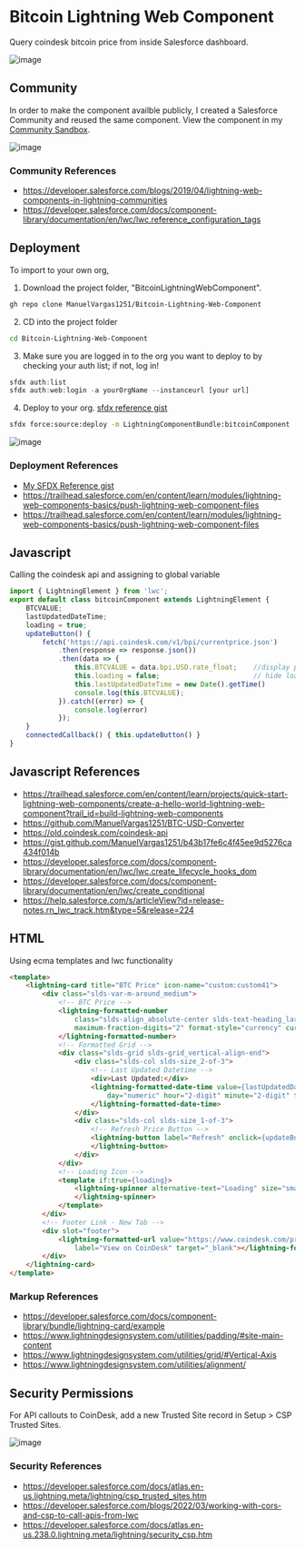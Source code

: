 # Bitcoin Lightning Web Component
Query coindesk bitcoin price from inside Salesforce dashboard.

![image](https://user-images.githubusercontent.com/10030407/179635558-66847529-d604-4439-a581-9ada705b3a2f.png)

## Community
In order to make the component availble publicly, I created a Salesforce Community and reused the same component.
View the component in my [Community Sandbox](https://musicvideos-developer-edition.na162.force.com/sandbox/).

![image](https://user-images.githubusercontent.com/10030407/179636523-70ac9977-2fbb-49e0-b71d-b1bcca7f17c7.png)


### Community References
- https://developer.salesforce.com/blogs/2019/04/lightning-web-components-in-lightning-communities
- https://developer.salesforce.com/docs/component-library/documentation/en/lwc/lwc.reference_configuration_tags

## Deployment
To import to your own org, 
1. Download the project folder, "BitcoinLightningWebComponent".

```sh
gh repo clone ManuelVargas1251/Bitcoin-Lightning-Web-Component
```

2. CD into the project folder

```sh
cd Bitcoin-Lightning-Web-Component
```

3. Make sure you are logged in to the org you want to deploy to by checking your auth list; if not, log in!

```js
sfdx auth:list
sfdx auth:web:login -a yourOrgName --instanceurl [your url]
```

4. Deploy to your org. [sfdx reference gist](https://gist.github.com/ManuelVargas1251/b43b17fe6c4f45ee9d5276ca434f014b)

```sh
sfdx force:source:deploy -m LightningComponentBundle:bitcoinComponent
```

![image](https://user-images.githubusercontent.com/10030407/179635782-acffb361-cbbd-4d6c-8e43-b4531d939a84.png)


### Deployment References
- [My SFDX Reference gist](https://gist.github.com/ManuelVargas1251/b43b17fe6c4f45ee9d5276ca434f014b)
- https://trailhead.salesforce.com/en/content/learn/modules/lightning-web-components-basics/push-lightning-web-component-files
- https://trailhead.salesforce.com/en/content/learn/modules/lightning-web-components-basics/push-lightning-web-component-files

## Javascript
Calling the coindesk api and assigning to global variable

```js
import { LightningElement } from 'lwc';
export default class bitcoinComponent extends LightningElement {
	BTCVALUE;
	lastUpdatedDateTime;
	loading = true;
	updateButton() {
		fetch('https://api.coindesk.com/v1/bpi/currentprice.json')
			.then(response => response.json())
			.then(data => {
				this.BTCVALUE = data.bpi.USD.rate_float;	//display price
				this.loading = false;						// hide loading spinner
				this.lastUpdatedDateTime = new Date().getTime()
				console.log(this.BTCVALUE);
			}).catch((error) => {
				console.log(error)
			});
	}
	connectedCallback() { this.updateButton() }
}
```

## Javascript References
- https://trailhead.salesforce.com/en/content/learn/projects/quick-start-lightning-web-components/create-a-hello-world-lightning-web-component?trail_id=build-lightning-web-components
- https://github.com/ManuelVargas1251/BTC-USD-Converter
- https://old.coindesk.com/coindesk-api
- https://gist.github.com/ManuelVargas1251/b43b17fe6c4f45ee9d5276ca434f014b
- https://developer.salesforce.com/docs/component-library/documentation/en/lwc/lwc.create_lifecycle_hooks_dom
- https://developer.salesforce.com/docs/component-library/documentation/en/lwc/create_conditional
- https://help.salesforce.com/s/articleView?id=release-notes.rn_lwc_track.htm&type=5&release=224

## HTML
Using ecma templates and lwc functionality

```html
<template>
	<lightning-card title="BTC Price" icon-name="custom:custom41">
		<div class="slds-var-m-around_medium">
			<!-- BTC Price -->
			<lightning-formatted-number
				class="slds-align_absolute-center slds-text-heading_large slds-var-p-bottom_large"
				maximum-fraction-digits="2" format-style="currency" currency-code="USD" value={BTCVALUE}>
			</lightning-formatted-number>
			<!-- Formatted Grid -->
			<div class="slds-grid slds-grid_vertical-align-end">
				<div class="slds-col slds-size_2-of-3">
					<!-- Last Updated Datetime -->
					<div>Last Updated:</div>
					<lightning-formatted-date-time value={lastUpdatedDateTime} year="numeric" month="numeric"
						day="numeric" hour="2-digit" minute="2-digit" time-zone-name="short">
					</lightning-formatted-date-time>
				</div>
				<div class="slds-col slds-size_1-of-3">
					<!-- Refresh Price Button -->
					<lightning-button label="Refresh" onclick={updateButton} class="slds-float_right">
					</lightning-button>
				</div>
			</div>
			<!-- Loading Icon -->
			<template if:true={loading}>
				<lightning-spinner alternative-text="Loading" size="small">
				</lightning-spinner>
			</template>
		</div>
		<!-- Footer Link - New Tab -->
		<div slot="footer">
			<lightning-formatted-url value="https://www.coindesk.com/price/bitcoin/" tooltip="Click to view more info"
				label="View on CoinDesk" target="_blank"></lightning-formatted-url>
		</div>
	</lightning-card>
</template>
```

### Markup References
- https://developer.salesforce.com/docs/component-library/bundle/lightning-card/example
- https://www.lightningdesignsystem.com/utilities/padding/#site-main-content
- https://www.lightningdesignsystem.com/utilities/grid/#Vertical-Axis
- https://www.lightningdesignsystem.com/utilities/alignment/


## Security Permissions
For API callouts to CoinDesk, add a new Trusted Site record in Setup > CSP Trusted Sites.

![image](https://user-images.githubusercontent.com/10030407/179635692-d43e34b3-7518-4abb-8dea-5fe2560f301b.png)

### Security References
- https://developer.salesforce.com/docs/atlas.en-us.lightning.meta/lightning/csp_trusted_sites.htm
- https://developer.salesforce.com/blogs/2022/03/working-with-cors-and-csp-to-call-apis-from-lwc
- https://developer.salesforce.com/docs/atlas.en-us.238.0.lightning.meta/lightning/security_csp.htm

